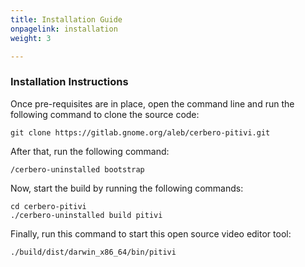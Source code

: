 ```yaml
---
title: Installation Guide
onpagelink: installation
weight: 3

---
```



### **Installation Instructions**

Once pre-requisites are in place, open the command line and run the following command to clone the source code:

    git clone https://gitlab.gnome.org/aleb/cerbero-pitivi.git 

After that, run the following command:

    /cerbero-uninstalled bootstrap

Now, start the build by running the following commands:

    cd cerbero-pitivi 
    ./cerbero-uninstalled build pitivi

Finally, run this command to start this open source video editor tool:

    ./build/dist/darwin_x86_64/bin/pitivi

